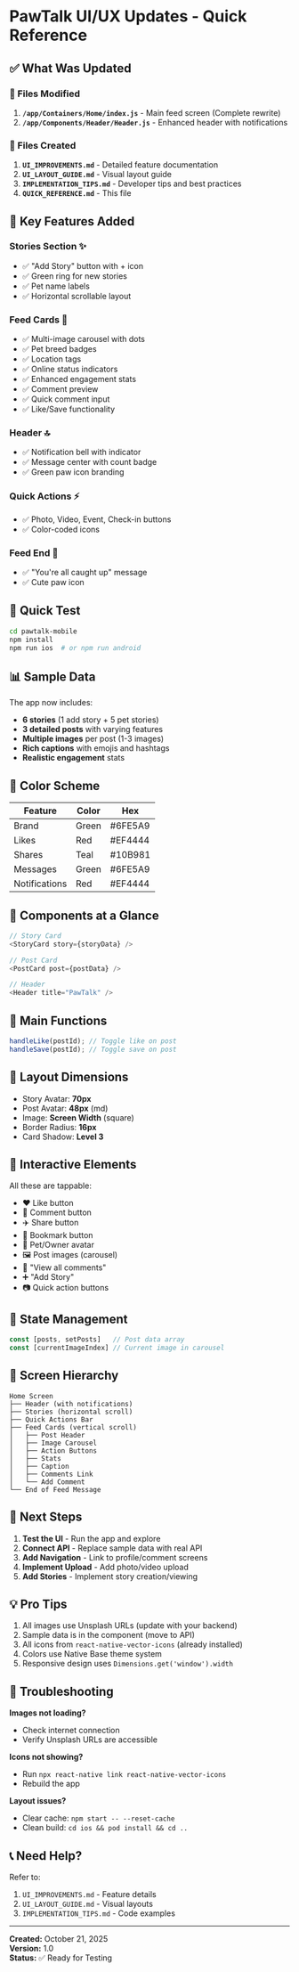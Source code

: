 # PawTalk UI/UX Updates - Quick Reference

## ✅ What Was Updated

### 📁 Files Modified

1. **`/app/Containers/Home/index.js`** - Main feed screen (Complete rewrite)
2. **`/app/Components/Header/Header.js`** - Enhanced header with notifications

### 📁 Files Created

1. **`UI_IMPROVEMENTS.md`** - Detailed feature documentation
2. **`UI_LAYOUT_GUIDE.md`** - Visual layout guide
3. **`IMPLEMENTATION_TIPS.md`** - Developer tips and best practices
4. **`QUICK_REFERENCE.md`** - This file

## 🎨 Key Features Added

### Stories Section ✨

- ✅ "Add Story" button with + icon
- ✅ Green ring for new stories
- ✅ Pet name labels
- ✅ Horizontal scrollable layout

### Feed Cards 🎯

- ✅ Multi-image carousel with dots
- ✅ Pet breed badges
- ✅ Location tags
- ✅ Online status indicators
- ✅ Enhanced engagement stats
- ✅ Comment preview
- ✅ Quick comment input
- ✅ Like/Save functionality

### Header 🔝

- ✅ Notification bell with indicator
- ✅ Message center with count badge
- ✅ Green paw icon branding

### Quick Actions ⚡

- ✅ Photo, Video, Event, Check-in buttons
- ✅ Color-coded icons

### Feed End 🎉

- ✅ "You're all caught up" message
- ✅ Cute paw icon

## 🚀 Quick Test

```bash
cd pawtalk-mobile
npm install
npm run ios  # or npm run android
```

## 📊 Sample Data

The app now includes:

- **6 stories** (1 add story + 5 pet stories)
- **3 detailed posts** with varying features
- **Multiple images** per post (1-3 images)
- **Rich captions** with emojis and hashtags
- **Realistic engagement** stats

## 🎨 Color Scheme

| Feature       | Color | Hex     |
| ------------- | ----- | ------- |
| Brand         | Green | #6FE5A9 |
| Likes         | Red   | #EF4444 |
| Shares        | Teal  | #10B981 |
| Messages      | Green | #6FE5A9 |
| Notifications | Red   | #EF4444 |

## 📱 Components at a Glance

```javascript
// Story Card
<StoryCard story={storyData} />

// Post Card
<PostCard post={postData} />

// Header
<Header title="PawTalk" />
```

## 🔧 Main Functions

```javascript
handleLike(postId); // Toggle like on post
handleSave(postId); // Toggle save on post
```

## 📐 Layout Dimensions

- Story Avatar: **70px**
- Post Avatar: **48px** (md)
- Image: **Screen Width** (square)
- Border Radius: **16px**
- Card Shadow: **Level 3**

## 🎯 Interactive Elements

All these are tappable:

- ❤️ Like button
- 💬 Comment button
- ✈️ Share button
- 🔖 Bookmark button
- 👤 Pet/Owner avatar
- 🖼️ Post images (carousel)
- 💭 "View all comments"
- ➕ "Add Story"
- 📷 Quick action buttons

## 🔄 State Management

```javascript
const [posts, setPosts]   // Post data array
const [currentImageIndex] // Current image in carousel
```

## 📱 Screen Hierarchy

```
Home Screen
├── Header (with notifications)
├── Stories (horizontal scroll)
├── Quick Actions Bar
├── Feed Cards (vertical scroll)
│   ├── Post Header
│   ├── Image Carousel
│   ├── Action Buttons
│   ├── Stats
│   ├── Caption
│   ├── Comments Link
│   └── Add Comment
└── End of Feed Message
```

## 🚦 Next Steps

1. **Test the UI** - Run the app and explore
2. **Connect API** - Replace sample data with real API
3. **Add Navigation** - Link to profile/comment screens
4. **Implement Upload** - Add photo/video upload
5. **Add Stories** - Implement story creation/viewing

## 💡 Pro Tips

1. All images use Unsplash URLs (update with your backend)
2. Sample data is in the component (move to API)
3. All icons from `react-native-vector-icons` (already installed)
4. Colors use Native Base theme system
5. Responsive design uses `Dimensions.get('window').width`

## 🐛 Troubleshooting

**Images not loading?**

- Check internet connection
- Verify Unsplash URLs are accessible

**Icons not showing?**

- Run `npx react-native link react-native-vector-icons`
- Rebuild the app

**Layout issues?**

- Clear cache: `npm start -- --reset-cache`
- Clean build: `cd ios && pod install && cd ..`

## 📞 Need Help?

Refer to:

1. `UI_IMPROVEMENTS.md` - Feature details
2. `UI_LAYOUT_GUIDE.md` - Visual layouts
3. `IMPLEMENTATION_TIPS.md` - Code examples

---

**Created:** October 21, 2025  
**Version:** 1.0  
**Status:** ✅ Ready for Testing
